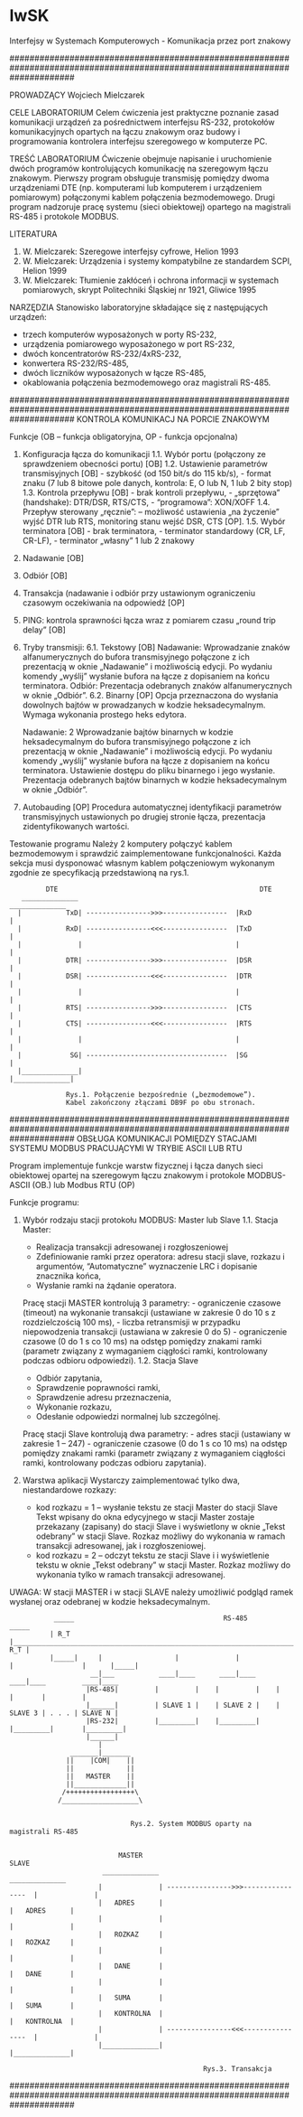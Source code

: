 # IwSK
Interfejsy w Systemach Komputerowych - Komunikacja przez port znakowy

#############################################################################################################################

PROWADZĄCY
  Wojciech Mielczarek

CELE LABORATORIUM
  Celem ćwiczenia jest praktyczne poznanie zasad komunikacji urządzeń za pośrednictwem interfejsu RS-232, protokołów 
  komunikacyjnych opartych na łączu znakowym oraz budowy i programowania kontrolera interfejsu szeregowego w komputerze PC.
  
TREŚĆ LABORATORIUM
  Ćwiczenie obejmuje napisanie i uruchomienie dwóch programów kontrolujących komunikację na szeregowym łączu znakowym.
  Pierwszy program obsługuje transmisję pomiędzy dwoma urządzeniami DTE (np. komputerami lub komputerem i urządzeniem
  pomiarowym) połączonymi kablem połączenia bezmodemowego. Drugi program nadzoruje pracę systemu (sieci obiektowej) 
  opartego na magistrali RS-485 i protokole MODBUS.

LITERATURA
  1. W. Mielczarek: Szeregowe interfejsy cyfrowe, Helion 1993
  2. W. Mielczarek: Urządzenia i systemy kompatybilne ze standardem SCPI, Helion 1999
  3. W. Mielczarek: Tłumienie zakłóceń i ochrona informacji w systemach pomiarowych, 
     skrypt Politechniki Śląskiej nr 1921, Gliwice 1995

NARZĘDZIA
  Stanowisko laboratoryjne składające się z następujących urządzeń:
  - trzech komputerów wyposażonych w porty RS-232,
  - urządzenia pomiarowego wyposażonego w port RS-232,
  - dwóch koncentratorów RS-232/4xRS-232,
  - konwertera RS-232/RS-485,
  - dwóch liczników wyposażonych w łącze RS-485,
  - okablowania połączenia bezmodemowego oraz magistrali RS-485.

#############################################################################################################################
KONTROLA KOMUNIKACJ NA PORCIE ZNAKOWYM

  Funkcje (OB – funkcja obligatoryjna, OP - funkcja opcjonalna)
  1. Konfiguracja łącza do komunikacji
    1.1. Wybór portu (połączony ze sprawdzeniem obecności portu) [OB]
    1.2. Ustawienie parametrów transmisyjnych [OB]
          - szybkość (od 150 bit/s do 115 kb/s),
          - format znaku (7 lub 8 bitowe pole danych, kontrola: E, O lub N, 1 lub 2 bity stop)
    1.3. Kontrola przepływu [OB]
          - brak kontroli przepływu,
          - „sprzętowa” (handshake): DTR/DSR, RTS/CTS,
          - “programowa”: XON/XOFF
    1.4. Przepływ sterowany „ręcznie”: – możliwość ustawienia „na życzenie” wyjść DTR lub RTS, 
         monitoring stanu wejść DSR, CTS [OP].
    1.5. Wybór terminatora [OB]
          - brak terminatora,
          - terminator standardowy (CR, LF, CR-LF),
          - terminator „własny” 1 lub 2 znakowy
  2. Nadawanie [OB]
  3. Odbiór [OB]
  4. Transakcja (nadawanie i odbiór przy ustawionym ograniczeniu czasowym oczekiwania na odpowiedź [OP]
  5. PING: kontrola sprawności łącza wraz z pomiarem czasu „round trip delay” [OB]
  6. Tryby transmisji:
    6.1. Tekstowy [OB]
      Nadawanie:
        Wprowadzanie znaków alfanumerycznych do bufora transmisyjnego połączone z ich
        prezentacją w oknie „Nadawanie” i możliwością edycji. Po wydaniu komendy
        „wyślij” wysłanie bufora na łącze z dopisaniem na końcu terminatora.
      Odbiór:
        Prezentacja odebranych znaków alfanumerycznych w oknie „Odbiór”.
    6.2. Binarny [OP]
      Opcja przeznaczona do wysłania dowolnych bajtów w prowadzanych w kodzie
      heksadecymalnym. Wymaga wykonania prostego heks edytora.

      Nadawanie:
      2
      Wprowadzanie bajtów binarnych w kodzie heksadecymalnym do bufora
      transmisyjnego połączone z ich prezentacją w oknie „Nadawanie” i możliwością
      edycji. Po wydaniu komendy „wyślij” wysłanie bufora na łącze z dopisaniem na
      końcu terminatora.
      Ustawienie dostępu do pliku binarnego i jego wysłanie.
      Prezentacja odebranych bajtów binarnych w kodzie heksadecymalnym w oknie
      „Odbiór”.
  7. Autobauding [OP]
    Procedura automatycznej identyfikacji parametrów transmisyjnych ustawionych po
    drugiej stronie łącza, prezentacja zidentyfikowanych wartości.

Testowanie programu
  Należy 2 komputery połączyć kablem bezmodemowym i sprawdzić zaimplementowane
  funkcjonalności. Każda sekcja musi dysponować własnym kablem połączeniowym
  wykonanym zgodnie ze specyfikacją przedstawioną na rys.1.

             DTE                                                  DTE
       ______________                                        ______________
      |           TxD| ---------------->>>----------------  |RxD           | 
      |           RxD| ----------------<<<----------------  |TxD           | 
      |              |                                      |              |
      |           DTR| ---------------->>>----------------  |DSR           | 
      |           DSR| ----------------<<<----------------  |DTR           | 
      |              |                                      |              |
      |           RTS| ---------------->>>----------------  |CTS           | 
      |           CTS| ----------------<<<----------------  |RTS           | 
      |              |                                      |              |
      |            SG| -----------------------------------  |SG            | 
      |______________|                                      |______________|
      
                  Rys.1. Połączenie bezpośrednie („bezmodemowe”). 
                  Kabel zakończony złączami DB9F po obu stronach.

#############################################################################################################################
OBSŁUGA KOMUNIKACJI POMIĘDZY STACJAMI SYSTEMU MODBUS PRACUJĄCYMI W TRYBIE ASCII LUB RTU

  Program implementuje funkcje warstw fizycznej i łącza danych sieci obiektowej opartej na
  szeregowym łączu znakowym i protokole MODBUS-ASCII (OB.) lub Modbus RTU (OP)
  
  Funkcje programu:
  1. Wybór rodzaju stacji protokołu MODBUS: Master lub Slave
    1.1. Stacja Master:
        - Realizacja transakcji adresowanej i rozgłoszeniowej
        - Zdefiniowanie ramki przez operatora: adresu stacji slave, rozkazu i argumentów, “Automatyczne” 
          wyznaczenie LRC i dopisanie znacznika końca,
        - Wysłanie ramki na żądanie operatora.
        
        Pracę stacji MASTER kontrolują 3 parametry:
          - ograniczenie czasowe (timeout) na wykonanie transakcji 
            (ustawiane w zakresie 0 do 10 s z rozdzielczością 100 ms),
          - liczba retransmisji w przypadku niepowodzenia transakcji (ustawiana w zakresie 0 do 5)
          - ograniczenie czasowe (0 do 1 s co 10 ms) na odstęp pomiędzy znakami ramki 
            (parametr związany z wymaganiem ciągłości ramki, kontrolowany podczas odbioru odpowiedzi).
    1.2. Stacja Slave
        - Odbiór zapytania,
        - Sprawdzenie poprawności ramki,
        - Sprawdzenie adresu przeznaczenia,
        - Wykonanie rozkazu,
        - Odesłanie odpowiedzi normalnej lub szczególnej.
        
        Pracę stacji Slave kontrolują dwa parametry:
          - adres stacji (ustawiany w zakresie 1 – 247)
          - ograniczenie czasowe (0 do 1 s co 10 ms) na odstęp pomiędzy znakami ramki
            (parametr związany z wymaganiem ciągłości ramki, kontrolowany podczas odbioru zapytania).
  2. Warstwa aplikacji
      Wystarczy zaimplementować tylko dwa, niestandardowe rozkazy:
        - kod rozkazu = 1 – wysłanie tekstu ze stacji Master do stacji Slave
          Tekst wpisany do okna edycyjnego w stacji Master zostaje przekazany (zapisany) do
          stacji Slave i wyświetlony w oknie „Tekst odebrany” w stacji Slave. Rozkaz możliwy do
          wykonania w ramach transakcji adresowanej, jak i rozgłoszeniowej.
        - kod rozkazu = 2 – odczyt tekstu ze stacji Slave i i wyświetlenie tekstu w oknie „Tekst
          odebrany” w stacji Master. Rozkaz możliwy do wykonania tylko w ramach transakcji adresowanej.
  
  UWAGA:
  W stacji MASTER i w stacji SLAVE należy umożliwić podgląd ramek wysłanej oraz odebranej w kodzie heksadecymalnym.


               _____                                     RS-485                                      _____
              | R_T |_______________________________________________________________________________| R_T |
              |_____|     |                  |              |              |                 |      |_____|
                        __|___           ____|____      ____|____      ____|____         ____|____  
                       |RS-485|         |         |    |         |    |         |       |         |
                       |______|         | SLAVE 1 |    | SLAVE 2 |    | SLAVE 3 | . . . | SLAVE N | 
                       |RS-232|         |_________|    |_________|    |_________|       |_________|
                       |______|
                          |
                   _______|_______
                  ||    |COM|    ||
                  ||             ||
                  ||   MASTER    ||
                  ||_____________||                        
                 /+++++++++++++++++\
                /___________________\


                                  Rys.2. System MODBUS oparty na magistrali RS-485


                               MASTER                                               SLAVE
                           ______________                                        ______________
                          |              | ---------------->>>----------------  |              | 
                          |   ADRES      |                                      |   ADRES      |
                          |              |                                      |              |
                          |   ROZKAZ     |                                      |   ROZKAZ     | 
                          |              |                                      |              | 
                          |   DANE       |                                      |   DANE       |
                          |              |                                      |              | 
                          |   SUMA       |                                      |   SUMA       | 
                          |   KONTROLNA  |                                      |   KONTROLNA  |
                          |              | ----------------<<<----------------  |              | 
                          |______________|                                      |______________|
                          
                                                    Rys.3. Transakcja
                                                    
#############################################################################################################################
